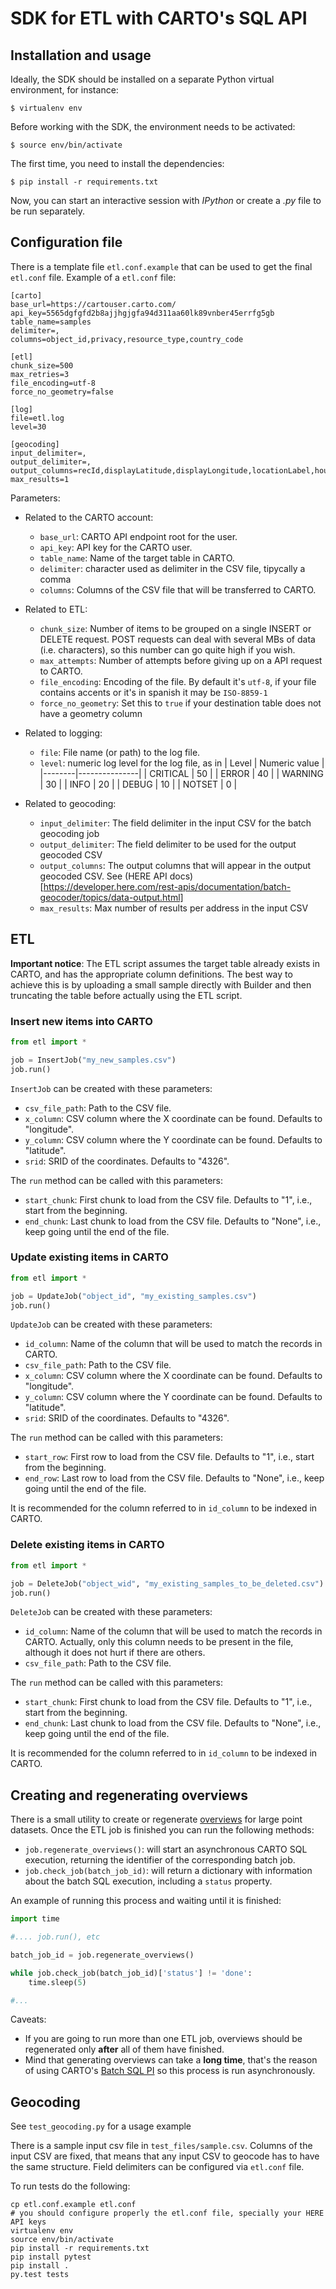 # SDK for ETL with CARTO's SQL API

## Installation and usage

Ideally, the SDK should be installed on a separate Python virtual environment, for instance:

```
$ virtualenv env
```

Before working with the SDK, the environment needs to be activated:

```
$ source env/bin/activate
```

The first time, you need to install the dependencies:

```
$ pip install -r requirements.txt
```

Now, you can start an interactive session with _IPython_ or create a _.py_ file to be run separately.

## Configuration file

There is a template file `etl.conf.example` that can be used to get the final `etl.conf` file. Example of a `etl.conf` file:

```
[carto]
base_url=https://cartouser.carto.com/
api_key=5565dgfgfd2b8ajjhgjgfa94d311aa60lk89vnber45errfg5gb
table_name=samples
delimiter=,
columns=object_id,privacy,resource_type,country_code

[etl]
chunk_size=500
max_retries=3
file_encoding=utf-8
force_no_geometry=false

[log]
file=etl.log
level=30

[geocoding]
input_delimiter=,
output_delimiter=,
output_columns=recId,displayLatitude,displayLongitude,locationLabel,houseNumber,street,district,city,postalCode,county,state,country,relevance
max_results=1
```

Parameters:

* Related to the CARTO account:
  * `base_url`: CARTO API endpoint root for the user.
  * `api_key`: API key for the CARTO user.
  * `table_name`: Name of the target table in CARTO.
  * `delimiter`: character used as delimiter in the CSV file, tipycally a comma
  * `columns`: Columns of the CSV file that will be transferred to CARTO.
* Related to ETL:
  * `chunk_size`: Number of items to be grouped on a single INSERT or DELETE request. POST requests can deal with several MBs of data (i.e. characters), so this number can go quite high if you wish.
  * `max_attempts`: Number of attempts before giving up on a API request to CARTO.
  * `file_encoding`: Encoding of the file. By default it's `utf-8`, if your file contains accents or it's in spanish it may be `ISO-8859-1`
  * `force_no_geometry`: Set this to `true` if your destination table does not have a geometry column
* Related to logging:
  * `file`: File name (or path) to the log file.
  * `level`: numeric log level for the log file, as in
|  Level | Numeric value |
|--------|---------------|
| CRITICAL | 50 |
| ERROR | 40 |
| WARNING | 30 |
| INFO | 20 |
| DEBUG | 10 |
| NOTSET | 0 |

* Related to geocoding:
  * `input_delimiter`: The field delimiter in the input CSV for the batch geocoding job
  * `output_delimiter`: The field delimiter to be used for the output geocoded CSV
  * `output_columns`: The output columns that will appear in the output geocoded CSV. See (HERE API docs)[https://developer.here.com/rest-apis/documentation/batch-geocoder/topics/data-output.html]
  * `max_results`: Max number of results per address in the input CSV

## ETL

**Important notice**: The ETL script assumes the target table already exists in CARTO, and has the appropriate column definitions. The best way to achieve this is by uploading a small sample directly with Builder and then truncating the table before actually using the ETL script.

### Insert new items into CARTO

```python
from etl import *

job = InsertJob("my_new_samples.csv")
job.run()
```

`InsertJob` can be created with these parameters:
* `csv_file_path`: Path to the CSV file.
* `x_column`: CSV column where the X coordinate can be found. Defaults to "longitude".
* `y_column`: CSV column where the Y coordinate can be found. Defaults to "latitude".
* `srid`: SRID of the coordinates. Defaults to "4326".

The `run` method can be called with this parameters:
* `start_chunk`: First chunk to load from the CSV file. Defaults to "1", i.e., start from the beginning.
* `end_chunk`: Last chunk to load from the CSV file. Defaults to "None", i.e., keep going until the end of the file.

### Update existing items in CARTO

```python
from etl import *

job = UpdateJob("object_id", "my_existing_samples.csv")
job.run()
```

`UpdateJob` can be created with these parameters:
* `id_column`: Name of the column that will be used to match the records in CARTO.
* `csv_file_path`: Path to the CSV file.
* `x_column`: CSV column where the X coordinate can be found. Defaults to "longitude".
* `y_column`: CSV column where the Y coordinate can be found. Defaults to "latitude".
* `srid`: SRID of the coordinates. Defaults to "4326".

The `run` method can be called with this parameters:
* `start_row`: First row to load from the CSV file. Defaults to "1", i.e., start from the beginning.
* `end_row`: Last row to load from the CSV file. Defaults to "None", i.e., keep going until the end of the file.

It is recommended for the column referred to in `id_column` to be indexed in CARTO.

### Delete existing items in CARTO

```python
from etl import *

job = DeleteJob("object_wid", "my_existing_samples_to_be_deleted.csv")
job.run()
```

`DeleteJob` can be created with these parameters:
* `id_column`: Name of the column that will be used to match the records in CARTO. Actually, only this column needs to be present in the file, although it does not hurt if there are others.
* `csv_file_path`: Path to the CSV file.

The `run` method can be called with this parameters:
* `start_chunk`: First chunk to load from the CSV file. Defaults to "1", i.e., start from the beginning.
* `end_chunk`: Last chunk to load from the CSV file. Defaults to "None", i.e., keep going until the end of the file.

It is recommended for the column referred to in `id_column` to be indexed in CARTO.

## Creating and regenerating overviews

There is a small utility to create or regenerate [overviews](https://carto.com/docs/tips-and-tricks/back-end-data-performance) for large point datasets. Once the ETL job is finished you can run the following methods:

* `job.regenerate_overviews()`: will start an asynchronous CARTO SQL execution, returning the identifier of the corresponding batch job.
* `job.check_job(batch_job_id)`: will return a dictionary with information about the batch SQL execution, including a `status` property.

An example of running this process and waiting until it is finished:

```python
import time

#.... job.run(), etc

batch_job_id = job.regenerate_overviews()

while job.check_job(batch_job_id)['status'] != 'done':
    time.sleep(5)

#...
```

Caveats:

* If you are going to run more than one ETL job, overviews should be regenerated only **after** all of them have finished.
* Mind that generating overviews can take a **long time**, that's the reason of using CARTO's [Batch SQL PI](https://carto.com/docs/carto-engine/sql-api/batch-queries/) so this process is run asynchronously.

## Geocoding

See ```test_geocoding.py``` for a usage example

There is a sample input csv file in ```test_files/sample.csv```. Columns of the input CSV are fixed, that means that any input CSV to geocode has to have the same structure. Field delimiters can be configured via ```etl.conf``` file.

To run tests do the following:

```
cp etl.conf.example etl.conf
# you should configure properly the etl.conf file, specially your HERE API keys
virtualenv env
source env/bin/activate
pip install -r requirements.txt
pip install pytest
pip install .
py.test tests
```
